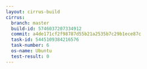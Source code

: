 ```yaml
---
layout: cirrus-build
cirrus:
  branch: master
  build-id: 5746037207334912
  commit: a4de171cf2f98787d55b21a2535b7c29b1ece87c
  task-id: 5445109384216576
  task-number: 6
  os-name: Ubuntu
  test-result: 0
---
```

